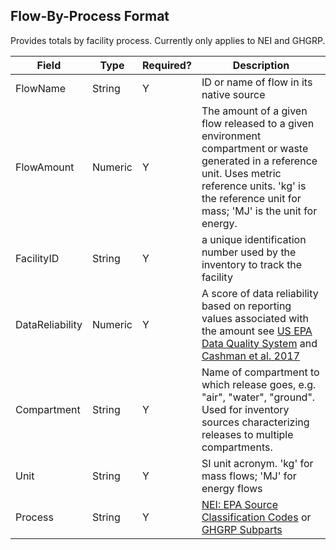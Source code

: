 ## Flow-By-Process Format
Provides totals by facility process. Currently only applies to NEI and GHGRP.

Field | Type | Required? | Description
----- | ---- | --------  | -----------
FlowName | String | Y | ID or name of flow in its native source
FlowAmount | Numeric | Y | The amount of a given flow released to a given environment compartment or waste generated in a reference unit. Uses metric reference units. 'kg' is the reference unit for mass; 'MJ' is the unit for energy.
FacilityID | String | Y | a unique identification number used by the inventory to track the facility
DataReliability | Numeric | Y | A score of data reliability based on reporting values associated with the amount see [US EPA Data Quality System](https://cfpub.epa.gov/si/si_public_record_report.cfm?dirEntryId=321834) and [Cashman et al. 2017](http://dx.doi.org/10.1021/acs.est.6b02160)
Compartment | String | Y | Name of compartment to which release goes, e.g. "air", "water", "ground". Used for inventory sources characterizing releases to multiple compartments.
Unit | String | Y | SI unit acronym. 'kg' for mass flows; 'MJ' for energy flows
Process | String | Y | [NEI: EPA Source Classification Codes](https://ofmpub.epa.gov/sccsearch/) or [GHGRP Subparts](https://www.epa.gov/ghgreporting/resources-subpart-ghg-reporting)
